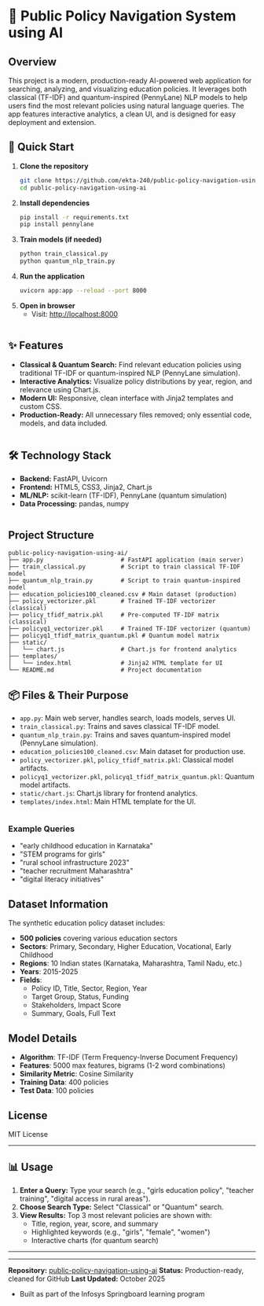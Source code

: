 # 🔎 Public Policy Navigation System using AI

   ## Overview
   This project is a modern, production-ready AI-powered web application for searching, analyzing, and visualizing education policies. It leverages both classical (TF-IDF) and quantum-inspired (PennyLane) NLP models to help users find the most relevant policies using natural language queries. The app features interactive analytics, a clean UI, and is designed for easy deployment and extension.

## 🚀 Quick Start

   1. **Clone the repository**
      ```bash
      git clone https://github.com/ekta-240/public-policy-navigation-using-ai.git
      cd public-policy-navigation-using-ai
      ```
   2. **Install dependencies**
      ```bash
      pip install -r requirements.txt
      pip install pennylane
      ```
   3. **Train models (if needed)**
      ```bash
      python train_classical.py
      python quantum_nlp_train.py
      ```
   4. **Run the application**
      ```bash
      uvicorn app:app --reload --port 8000
      ```
   5. **Open in browser**
      - Visit: [http://localhost:8000](http://localhost:8000)
```
```
 ## ✨ Features
   - **Classical & Quantum Search:** Find relevant education policies using traditional TF-IDF or quantum-inspired NLP (PennyLane simulation).
   - **Interactive Analytics:** Visualize policy distributions by year, region, and relevance using Chart.js.
   - **Modern UI:** Responsive, clean interface with Jinja2 templates and custom CSS.
   - **Production-Ready:** All unnecessary files removed; only essential code, models, and data included.

  
```
```
   ## 🛠️ Technology Stack
   - **Backend:** FastAPI, Uvicorn
   - **Frontend:** HTML5, CSS3, Jinja2, Chart.js
   - **ML/NLP:** scikit-learn (TF-IDF), PennyLane (quantum simulation)
   - **Data Processing:** pandas, numpy
```
```
## Project Structure
```
public-policy-navigation-using-ai/
├── app.py                      # FastAPI application (main server)
├── train_classical.py          # Script to train classical TF-IDF model
├── quantum_nlp_train.py        # Script to train quantum-inspired model
├── education_policies100_cleaned.csv # Main dataset (production)
├── policy_vectorizer.pkl       # Trained TF-IDF vectorizer (classical)
├── policy_tfidf_matrix.pkl     # Pre-computed TF-IDF matrix (classical)
├── policyq1_vectorizer.pkl     # Trained TF-IDF vectorizer (quantum)
├── policyq1_tfidf_matrix_quantum.pkl # Quantum model matrix
├── static/
│   └── chart.js                # Chart.js for frontend analytics
├── templates/
│   └── index.html              # Jinja2 HTML template for UI
└── README.md                   # Project documentation
```

   ## 📦 Files & Their Purpose
   - `app.py`: Main web server, handles search, loads models, serves UI.
   - `train_classical.py`: Trains and saves classical TF-IDF model.
   - `quantum_nlp_train.py`: Trains and saves quantum-inspired model (PennyLane simulation).
   - `education_policies100_cleaned.csv`: Main dataset for production use.
   - `policy_vectorizer.pkl`, `policy_tfidf_matrix.pkl`: Classical model artifacts.
   - `policyq1_vectorizer.pkl`, `policyq1_tfidf_matrix_quantum.pkl`: Quantum model artifacts.
   - `static/chart.js`: Chart.js library for frontend analytics.
   - `templates/index.html`: Main HTML template for the UI.
```
```

### Example Queries
- "early childhood education in Karnataka"
- "STEM programs for girls"
- "rural school infrastructure 2023"
- "teacher recruitment Maharashtra"
- "digital literacy initiatives"

## Dataset Information

The synthetic education policy dataset includes:
- **500 policies** covering various education sectors
- **Sectors**: Primary, Secondary, Higher Education, Vocational, Early Childhood
- **Regions**: 10 Indian states (Karnataka, Maharashtra, Tamil Nadu, etc.)
- **Years**: 2015-2025
- **Fields**: 
  - Policy ID, Title, Sector, Region, Year
  - Target Group, Status, Funding
  - Stakeholders, Impact Score
  - Summary, Goals, Full Text

## Model Details

- **Algorithm**: TF-IDF (Term Frequency-Inverse Document Frequency)
- **Features**: 5000 max features, bigrams (1-2 word combinations)
- **Similarity Metric**: Cosine Similarity
- **Training Data**: 400 policies
- **Test Data**: 100 policies

## License
  MIT License

   ---

   ## 📊 Usage
   1. **Enter a Query:** Type your search (e.g., "girls education policy", "teacher training", "digital access in rural areas").
   2. **Choose Search Type:** Select "Classical" or "Quantum" search.
   3. **View Results:** Top 3 most relevant policies are shown with:
      - Title, region, year, score, and summary
      - Highlighted keywords (e.g., "girls", "female", "women")
      - Interactive charts (for quantum search)

   ---

   ---

   **Repository:** [public-policy-navigation-using-ai](https://github.com/ekta-240/public-policy-navigation)
   **Status:** Production-ready, cleaned for GitHub
   **Last Updated:** October 2025
- Built as part of the Infosys Springboard learning program

